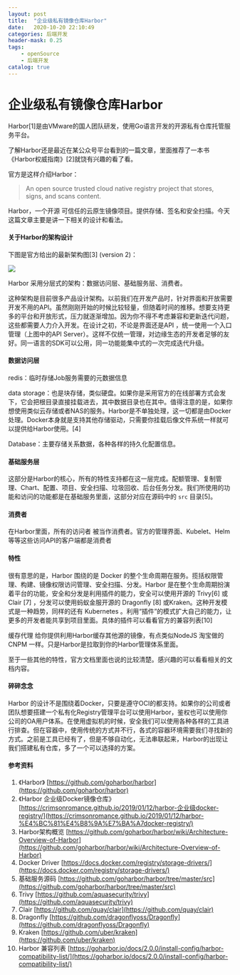 ```yaml
---
layout: post
title:  "企业级私有镜像仓库Harbor"
date:   2020-10-20 22:10:49
categories: 后端开发
header-mask: 0.25
tags: 
    - openSource
    - 后端开发
catalog: true
---
```


# 企业级私有镜像仓库Harbor

Harbor[1]是由VMware的国人团队研发，使用Go语言开发的开源私有仓库托管服务平台。

了解Harbor还是最近在某公众号平台看到的一篇文章，里面推荐了一本书《Harbor权威指南》[2]就饶有兴趣的看了看。

官方是这样介绍Harbor：

> An open source trusted cloud native registry project that stores, signs, and scans content.

Harbor，一个开源 可信任的云原生镜像项目。提供存储、签名和安全扫描。今天这篇文章主要是讲一下相关的设计和看法。

#### 关于Harbor的架构设计

下图是官方给出的最新架构图[3] (version 2)：

![](https://tva1.sinaimg.cn/large/007S8ZIlgy1gjw5es558jj31om0u0txb.jpg)

Harbor 采用分层式的架构：数据访问层、基础服务层、消费者。

这种架构是目前很多产品设计架构。以前我们在开发产品时，针对界面和开放需要开发不用的API。虽然刚刚开始的时候比较轻量，但随着时间的推移。想要支持更多的平台和开放形式，压力就逐渐增加。因为你不得不考虑兼容和更新迭代问题，这些都需要人力介入开发。在设计之初，不论是界面还是API ，统一使用一个入口管理（上图中的API Server）。这样不仅统一管理，对边缘生态的开发者足够的友好。同一语言的SDK可以公用，同一功能能集中式的一次完成迭代升级。

#### 数据访问层

redis：临时存储Job服务需要的元数据信息

data storage：也是块存储，类似硬盘。如果你是采用官方的在线部署方式会发下，它会把根目录直接挂载进去，其中数据目录也在其中。值得注意的是，如果你想使用类似云存储或者NAS的服务。Harbor是不单独处理，这一切都是由Docker处理。Docker本身就是支持其他存储驱动，只需要你挂载后像文件系统一样就可以提供给Harbor使用。[4]

Database：主要存储关系数据，各种各样的持久化配置信息。

#### 基础服务层

这部分是Harbor的核心，所有的特性支持都在这一层完成。配额管理、复制管理、Chart、配置、项目、安全扫描、垃圾回收、后台任务分发。我们所使用的功能和访问的功能都是在基础服务里面，这部分对应在源码中的 `src` 目录[5]。

#### 消费者

在Harbor里面，所有的访问者 被当作消费者。官方的管理界面、Kubelet、Helm等等这些访问API的客户端都是消费者

#### 特性

很有意思的是，Harbor 围绕的是 Docker 的整个生命周期在服务。揽括权限管理、构建、镜像权限访问管理、安全扫描、分发。Harbor 是在整个生命周期扮演着平台的功能，安全和分发是利用插件的能力，安全可以使用开源的 Trivy[6] 或Clair [7] ，分发可以使用蚂蚁金服开源的 Dragonfly [8] 或Kraken。这种开发模式是一种趋势，同样的还有 Kubernetes 。利用“插件”的模式扩大自己的能力，让更多的开发者能共享到项目里面。具体的插件可以看看官方的兼容列表[10]

缓存代理 给你提供利用Harbor缓存其他源的镜像，有点类似NodeJS 淘宝做的CNPM 一样。只是Harbor是拉取到你的Harbor管理体系里面。

至于一些其他的特性，官方文档里面也说的比较清楚。感兴趣的可以看看相关的文档内容。

#### 碎碎念念

Harbor 的设计不是围绕着Docker，只要是遵守OCI的都支持。如果你的公司或者团队想要搭建一个私有化Registry管理平台可以使用Harbor，鉴权也可以使用你公司的OA用户体系。在使用虚拟机的时候，安全我们可以使用各种各样的工具进行排查。但在容器中，使用传统的方式并不行，各式的容器环境需要我们寻找新的方式。之前是工具已经有了，但是不够自动化，无法串联起来，Harbor的出现让我们搭建私有仓库，多了一个可以选择的方案。

#### 参考资料

1. 《Harbor》 [https://github.com/goharbor/harbor](https://github.com/goharbor/harbor)
2. 《Harbor 企业级Docker镜像仓库》 [https://crimsonromance.github.io/2019/01/12/harbor-企业级docker-registry/](https://crimsonromance.github.io/2019/01/12/harbor-%E4%BC%81%E4%B8%9A%E7%BA%A7docker-registry/)
3. Harbor架构概览 [https://github.com/goharbor/harbor/wiki/Architecture-Overview-of-Harbor](https://github.com/goharbor/harbor/wiki/Architecture-Overview-of-Harbor)
4. Docker Driver [https://docs.docker.com/registry/storage-drivers/](https://docs.docker.com/registry/storage-drivers/)
5. 基础服务源码 [https://github.com/goharbor/harbor/tree/master/src](https://github.com/goharbor/harbor/tree/master/src)
6. Trivy [https://github.com/aquasecurity/trivy](https://github.com/aquasecurity/trivy)
7. Clair [https://github.com/quay/clair](https://github.com/quay/clair)
8. Dragonfly [https://github.com/dragonflyoss/Dragonfly](https://github.com/dragonflyoss/Dragonfly)
9. Kraken [https://github.com/uber/kraken](https://github.com/uber/kraken)
10. Harbor 兼容列表 [https://goharbor.io/docs/2.0.0/install-config/harbor-compatibility-list/](https://goharbor.io/docs/2.0.0/install-config/harbor-compatibility-list/)